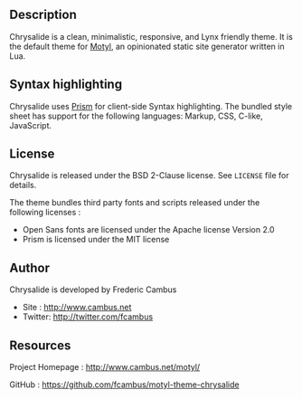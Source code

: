 ## Description

Chrysalide is a clean, minimalistic, responsive, and Lynx friendly theme. It is the default theme for [Motyl](http://www.cambus.net/motyl/), an opinionated static site generator written in Lua.

## Syntax highlighting

Chrysalide uses [Prism](http://prismjs.com/) for client-side Syntax highlighting. The bundled style sheet has support for the following languages: Markup, CSS, C-like, JavaScript.

## License

Chrysalide is released under the BSD 2-Clause license. See `LICENSE` file for details.

The theme bundles third party fonts and scripts released under the following licenses :

- Open Sans fonts are licensed under the Apache license Version 2.0
- Prism is licensed under the MIT license

## Author

Chrysalide is developed by Frederic Cambus

- Site : http://www.cambus.net
- Twitter: http://twitter.com/fcambus

## Resources

Project Homepage : http://www.cambus.net/motyl/

GitHub : https://github.com/fcambus/motyl-theme-chrysalide